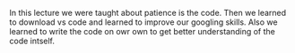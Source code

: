 In this lecture we were taught about patience is the code. Then we learned to download vs code and learned to improve our googling skills. Also we learned to write the code on owr own to get better understanding of the code intself.
